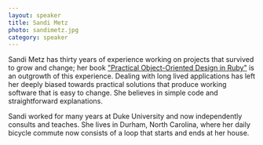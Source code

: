 ```yaml
---
layout: speaker
title: Sandi Metz
photo: sandimetz.jpg
category: speaker
---
```


Sandi Metz has thirty years of experience working on projects that survived to grow and change; her book ["Practical Object-Oriented Design in Ruby"](http://poodr.com) is an outgrowth of this experience. Dealing with long lived applications has left her deeply biased towards practical solutions that produce working software that is easy to change. She believes in simple code and straightforward explanations.

Sandi worked for many years at Duke University and now independently consults and teaches. She lives in Durham, North Carolina, where her daily bicycle commute now consists of a loop that starts and ends at her house.
